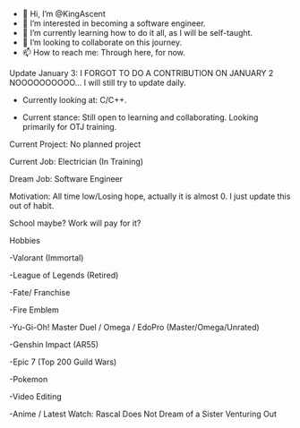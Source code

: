 - 👋 Hi, I’m @KingAscent
- 👀 I’m interested in becoming a software engineer.
- 🌱 I’m currently learning how to do it all, as I will be self-taught.
- 💞️ I’m looking to collaborate on this journey.
- 📫 How to reach me: Through here, for now. 

Update January 3: I FORGOT TO DO A CONTRIBUTION ON JANUARY 2 NOOOOOOOOOO... I will still try to update daily.
- Currently looking at: C/C++.

- Current stance: Still open to learning and collaborating. Looking primarily for OTJ training.

Current Project: No planned project

Current Job: Electrician (In Training)

Dream Job: Software Engineer

Motivation: All time low/Losing hope, actually it is almost 0. I just update this out of habit. 

School maybe? Work will pay for it?

Hobbies

-Valorant (Immortal)

-League of Legends (Retired)

-Fate/ Franchise

-Fire Emblem

-Yu-Gi-Oh! Master Duel / Omega / EdoPro (Master/Omega/Unrated)

-Genshin Impact (AR55)

-Epic 7 (Top 200 Guild Wars)

-Pokemon

-Video Editing

-Anime / Latest Watch: Rascal Does Not Dream of a Sister Venturing Out
<!---
KingAscent/KingAscent is a ✨ special ✨ repository because its `README.md` (this file) appears on your GitHub profile.
You can click the Preview link to take a look at your changes.
--->
